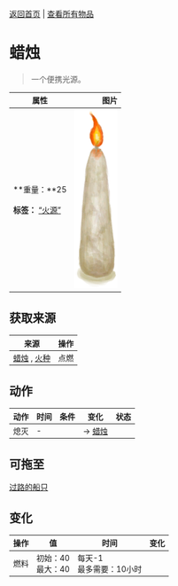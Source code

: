 [返回首页](index.md)   |  [查看所有物品](object.md)
# 蜡烛  
> 一个便携光源。  
  
  属性  |   图片   
 ----  |  ----:   
 **重量：**25<br><br>**标签：**	[“火源”](tag_FireSource.md)  |  ![](Sprite/CandleOn.png)   
  
## 获取来源  
来源  |  操作  
----  |  ----  
[蜡烛](CandleOff.md) , [火种](TinderLit.md)  |  点燃  
## 动作  
动作  |  时间  |  条件  |  变化  |  状态  
----  |  ----  |  ----  |  ----  |  ----  
熄灭  |  -  |    |  → [蜡烛](CandleOff.md)<br>  |    
## 可拖至  
[过路的船只](PassingShip.md)  
## 变化  
操作  |  值  |  时间  |  变化  
----  |  ----  |  ----  |  ----  
燃料  |  初始：40<br>最大：40  |  每天-1<br>最多需要：10小时  |    
